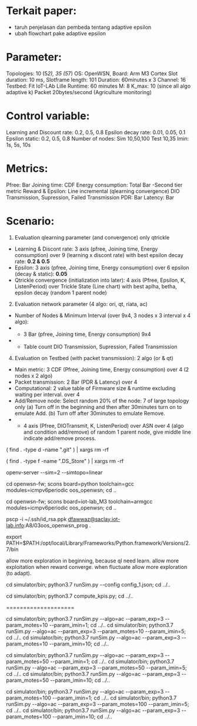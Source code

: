 # Terkait paper:
- taruh penjelasan dan pembeda tentang adaptive epsilon
- ubah flowchart pake adaptive epsilon

# Parameter:
Topologies: 10 (5*2), 35 (5*7)
OS: OpenWSN, Board: Arm M3 Cortex
Slot duration: 10 ms, Slotframe length: 101
Duration: 60minutes x 3
Channel: 16
Testbed: Fit IoT-LAb Lille
Runtime: 60 minutes
M: 8
K_max: 10 (since all algo adaptive k)
Packet 20bytes/second (Agriculture monitoring)

# Control variable:
Learning and Discount rate: 0.2, 0.5, 0.8
Epsilon decay rate: 0.01, 0.05, 0.1
Epsilon static: 0.2, 0.5, 0.8
Number of nodes: Sim 10,50,100 Test 10,35
Imin: 1s, 5s, 10s

# Metrics:
Pfree: Bar
Joining time: CDF
Energy consumption: Total Bar
-Second tier metric
Reward & Epsilon: Line incremental (qlearning convergence)
DIO Transmission, Supression, Failed Transmission
PDR: Bar
Latency: Bar

# Scenario:
1. Evaluation qlearning parameter (and convergence) only qtrickle
<!-- Use Default: Node 50, AppPeriod 0, a/b/e 0.5, imin 5s -->
- Learning & Discont rate: 3 axis (pfree, Joining time, Energy consumption) over 9 (learning x discont rate) with best epsilon decay rate: **0.2 & 0.5**
- Epsilon: 3 axis (pfree, Joining time, Energy consumption) over 6 epsilon (decay & static): **0.05**
- Qtrickle convergence (initialization into later): 4 axis (Pfree, Epsilon, K, ListenPeriod) over Trickle State (Line chart) with best aplha, betha, epsilon decay (random 1 parent node)

2. Evaluation network parameter (4 algo: ori, qt, riata, ac)
- Number of Nodes & Minimum Interval (over 9x4, 3 nodes x 3 interval x 4 algo):
- - 3 Bar (pfree, Joining time, Energy consumption) 9x4
- - Table count DIO Transmission, Supression, Failed Transmission

4. Evaluation on Testbed (with packet transmission): 2 algo (or & qt)
- Main metric: 3 CDF (Pfree, Joining time, Energy consumption) over 4 (2 nodes x 2 algo)
- Packet transmission: 2 Bar (PDR & Latency) over 4
- Computational: 2 value table of Firmware size & runtime excluding waiting per interval. over 4
- Add/Remove node: Select random 20% of the node: 7 of large topology only 
(a) Turn off in the beginning and then after 30minutes turn on to emulate Add. (b) Turn off after 30minutes to emulate Remove.
- - 4 axis (Pfree, DIOTransmit, K, ListenPeriod) over ASN over 4 (algo and condition add/remove) of random 1 parent node, give middle line indicate add/remove process.


<!-- Remove .git -->
( find . -type d -name ".git" ) | xargs rm -rf
<!-- Remove .DS_Store -->
( find . -type f -name ".DS_Store" ) | xargs rm -rf

openv-server --sim=2 --simtopo=linear

cd openwsn-fw; scons board=python toolchain=gcc modules=icmpv6periodic oos_openwsn; cd ..

cd openwsn-fw; scons board=iot-lab_M3 toolchain=armgcc modules=icmpv6periodic oos_openwsn; cd ..

pscp -i ~/.ssh/id_rsa.ppk dfawwaz@saclay.iot-lab.info:A8/03oos_openwsn_prog .

export PATH=$PATH:/opt/local/Library/Frameworks/Python.framework/Versions/2.7/bin

allow more exploration in beginning, because ql need learn.
allow more exploitation when reward converge. when fluctuate allow more exploration (to adapt).


cd simulator/bin; python3.7 runSim.py --config config_1.json; cd ../..

cd simulator/bin; python3.7 compute_kpis.py; cd ../..

====================

<!-- exp 3 -->
cd simulator/bin; python3.7 runSim.py --algo=ac --param_exp=3 --param_motes=10 --param_imin=1; cd ../..
cd simulator/bin; python3.7 runSim.py --algo=ac --param_exp=3 --param_motes=10 --param_imin=5; cd ../..
cd simulator/bin; python3.7 runSim.py --algo=ac --param_exp=3 --param_motes=10 --param_imin=10; cd ../..

cd simulator/bin; python3.7 runSim.py --algo=ac --param_exp=3 --param_motes=50 --param_imin=1; cd ../..
cd simulator/bin; python3.7 runSim.py --algo=ac --param_exp=3 --param_motes=50 --param_imin=5; cd ../..
cd simulator/bin; python3.7 runSim.py --algo=ac --param_exp=3 --param_motes=50 --param_imin=10; cd ../..

cd simulator/bin; python3.7 runSim.py --algo=ac --param_exp=3 --param_motes=100 --param_imin=1; cd ../..
cd simulator/bin; python3.7 runSim.py --algo=ac --param_exp=3 --param_motes=100 --param_imin=5; cd ../..
cd simulator/bin; python3.7 runSim.py --algo=ac --param_exp=3 --param_motes=100 --param_imin=10; cd ../..